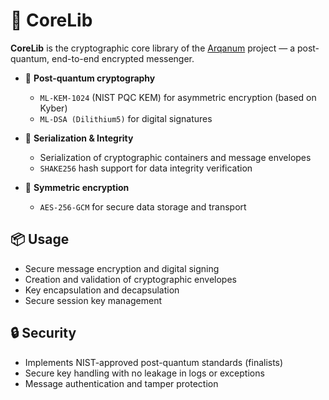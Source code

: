 # 🧬 CoreLib

**CoreLib** is the cryptographic core library of the [Arqanum](https://github.com/arqanumapp) project — a post-quantum, end-to-end encrypted messenger. 

- 🔐 **Post-quantum cryptography**
  - `ML-KEM-1024` (NIST PQC KEM) for asymmetric encryption (based on Kyber)
  - `ML-DSA (Dilithium5)` for digital signatures

- 🧾 **Serialization & Integrity**
  - Serialization of cryptographic containers and message envelopes
  - `SHAKE256` hash support for data integrity verification

- 🔑 **Symmetric encryption**
  - `AES-256-GCM` for secure data storage and transport


## 📦 Usage

- Secure message encryption and digital signing
- Creation and validation of cryptographic envelopes
- Key encapsulation and decapsulation
- Secure session key management

## 🔒 Security

- Implements NIST-approved post-quantum standards (finalists)
- Secure key handling with no leakage in logs or exceptions
- Message authentication and tamper protection

